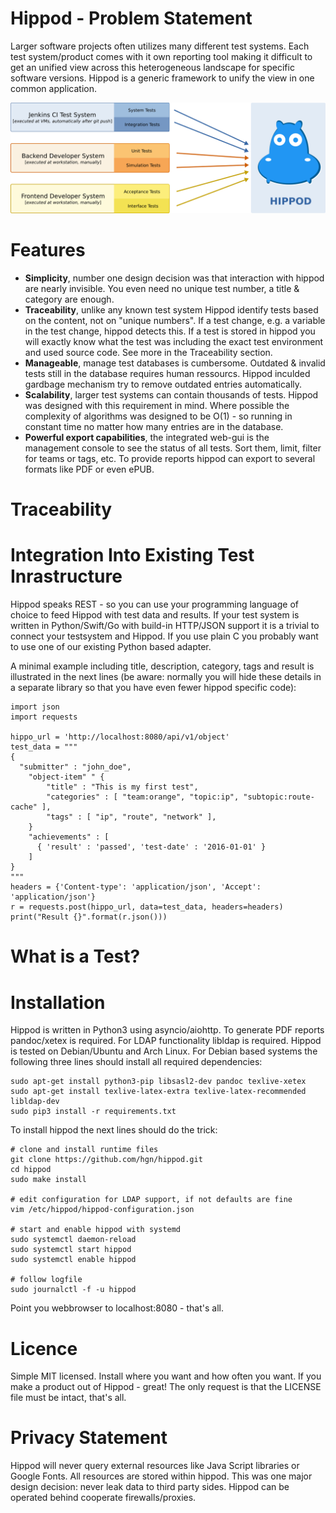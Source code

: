 
# Hippod - Problem Statement

Larger software projects often utilizes many different test systems. Each test
system/product comes with it own reporting tool making it difficult to get an
unified view across this heterogeneous landscape for specific software
versions. Hippod is a generic framework to unify the view in one common
application.

![alt text](images/hippod-test-system-interaction.png "Architecture")

# Features

- **Simplicity**, number one design decision was that interaction with hippod are
	nearly invisible. You even need no unique test number, a title & category are
	enough.
- **Traceability**, unlike any known test system Hippod identify tests based on
	the content, not on "unique numbers". If a test change, e.g. a variable in
	the test change, hippod detects this. If a test is stored in hippod you will
	exactly know what the test was including the exact test environment and used
	source code. See more in the Traceability section.
- **Manageable**, manage test databases is cumbersome. Outdated & invalid tests
	still in the database requires human ressourcs. Hippod inculded gardbage
	mechanism try to remove outdated entries automatically.
- **Scalability**, larger test systems can contain thousands of tests. Hippod
	was designed with this requirement in mind. Where possible the complexity of
	algorithms was designed to be O(1) - so running in constant time no matter
	how many entries are in the database.
- **Powerful export capabilities**, the integrated web-gui is the management
	console to see the status of all tests. Sort them, limit, filter for teams or
	tags, etc. To provide reports hippod can export to several formats like PDF
	or even ePUB.

# Traceability


# Integration Into Existing Test Inrastructure

Hippod speaks REST - so you can use your programming language of choice to feed
Hippod with test data and results. If your test system is written in Python/Swift/Go
with build-in HTTP/JSON support it is a trivial to connect your testsystem and
Hippod. If you use plain C you probably want to use one of our existing Python
based adapter.

A minimal example including title, description, category, tags and result is
illustrated in the next lines (be aware: normally you will hide these details
in a separate library so that you have even fewer hippod specific code):

```
import json
import requests

hippo_url = 'http://localhost:8080/api/v1/object'
test_data = """
{
  "submitter" : "john_doe",
	"object-item" " {
		"title" : "This is my first test",
		"categories" : [ "team:orange", "topic:ip", "subtopic:route-cache" ],
		"tags" : [ "ip", "route", "network" ],
	}
	"achievements" : [
	  { 'result' : 'passed', 'test-date' : '2016-01-01' }
	]
}
"""
headers = {'Content-type': 'application/json', 'Accept': 'application/json'}
r = requests.post(hippo_url, data=test_data, headers=headers)
print("Result {}".format(r.json()))
```

# What is a Test?


# Installation

Hippod is written in Python3 using asyncio/aiohttp. To generate PDF reports
pandoc/xetex is required. For LDAP functionality libldap is required. Hippod
is tested on Debian/Ubuntu and Arch Linux. For Debian based systems the following
three lines should install all required dependencies:

```
sudo apt-get install python3-pip libsasl2-dev pandoc texlive-xetex
sudo apt-get install texlive-latex-extra texlive-latex-recommended libldap-dev
sudo pip3 install -r requirements.txt
```

To install hippod the next lines should do the trick:

```
# clone and install runtime files
git clone https://github.com/hgn/hippod.git
cd hippod
sudo make install

# edit configuration for LDAP support, if not defaults are fine
vim /etc/hippod/hippod-configuration.json

# start and enable hippod with systemd
sudo systemctl daemon-reload
sudo systemctl start hippod
sudo systemctl enable hippod

# follow logfile
sudo journalctl -f -u hippod
```

Point you webbrowser to localhost:8080 - that's all.

# Licence

Simple MIT licensed. Install where you want and how often you want. If you make
a product out of Hippod - great! The only request is that the LICENSE file must
be intact, that's all.

# Privacy Statement

Hippod will never query external resources like Java Script libraries or Google
Fonts. All resources are stored within hippod. This was one major design
decision: never leak data to third party sides. Hippod can be operated behind
cooperate firewalls/proxies.
